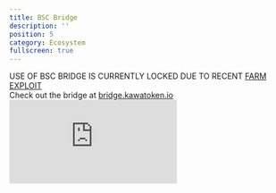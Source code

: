 ```yaml
---
title: BSC Bridge
description: ''
position: 5
category: Ecosystem
fullscreen: true
---
```


<alert type="danger" class="shadow-md">
<div class="sm:text-sm lg:text-lg dark:text-white font-bold">USE OF BSC BRIDGE IS CURRENTLY LOCKED DUE TO RECENT <a href="https://kawatoken.medium.com/kawakami-kawa-hack-relaunch-faq-91cc6eb6f4e3">FARM EXPLOIT</a></div>
</alert>

<alert type="link" class="shadow-md">
<div class="sm:text-sm lg:text-lg dark:text-white font-bold">Check out the bridge at <a href=
bridge.kawatoken.io">bridge.kawatoken.io</a></div>
</alert>

<div class="video-container">
  <iframe src="https://www.youtube-nocookie.com/embed/gTU__t3g97k" frameborder="0" allow="accelerometer; autoplay; encrypted-media; gyroscope; picture-in-picture" allowfullscreen></iframe>
</div>
